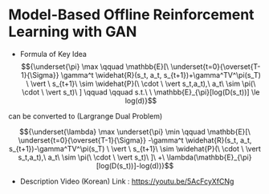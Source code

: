 # Model-Based Offline Reinforcement Learning with GAN

- Formula of Key Idea
$${\underset{\pi} \max \qquad \mathbb{E}[\ \underset{t=0}{\overset{T-1}{\Sigma}} \gamma^t \widehat{R}(s_t, a_t, s_{t+1})+\gamma^TV^\pi(s_T) \ \vert \ s_{t+1}\ \sim \widehat{P}(\ \cdot \ \vert s_t,a_t),\ a_t\ \sim \pi(\ \cdot \ \vert s_t)\ ] \qquad \qquad s.t.\ \ \mathbb{E}_{\pi}[log(D(s_t))] \le log(d)}$$

can be converted to (Largrange Dual Problem)

$${\underset{\lambda} \max \underset{\pi} \min \qquad \mathbb{E}[\ \underset{t=0}{\overset{T-1}{\Sigma}} -\gamma^t \widehat{R}(s_t, a_t, s_{t+1})-\gamma^TV^\pi(s_T) \ \vert \ s_{t+1}\ \sim \widehat{P}(\ \cdot \ \vert s_t,a_t),\ a_t\ \sim \pi(\ \cdot \ \vert s_t)\ ]\ +\ \lambda(\mathbb{E}_{\pi}[log(D(s_t))]-log(d))}$$

- Description Video (Korean) Link : https://youtu.be/5AcFcyXfCNg
